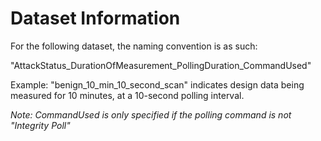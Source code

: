 # Dataset Information

For the following dataset, the naming convention is as such:

"AttackStatus_DurationOfMeasurement_PollingDuration_CommandUsed"

Example:
"benign_10_min_10_second_scan" indicates design data being measured for 10 minutes, at a 10-second polling interval.

*Note: CommandUsed is only specified if the polling command is not "Integrity Poll"*
